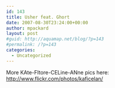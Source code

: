 ```yaml
---
id: 143
title: Usher feat. Ghort
date: 2007-08-30T23:24:00+00:00
author: mpackard
layout: post
#guid: http://aquamap.net/blog/?p=143
#permalink: /?p=143
categories:
  - Uncategorized
---
```

More KAte-FItore-CELine-ANne pics here: http://www.flickr.com/photos/kaficelan/
